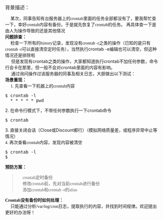 <!--
author: vaster
date: 2015-01-28 18:32:01
title: 【故障处理】crontab任务被清空
tags: crontab,Linux
category: Case案例,FQA,Linux,Linux基础
status: publish
summary: 背景描述：     某次，同事告知有台服务器上的crontab里面的任务全部都没有了，要我帮忙查一下，幸好crontab内容有备份。于是就先恢复了crontab的任务。 再具体查一下是由人为操作导致的还是其他情况问题排查：     检查一下所有的history记录，发现没有cro
-->

<span style="font-family: 微软雅黑; font-size: medium;">背景描述：</span>
<div><span style="font-family: 微软雅黑;">     某次，同事告知有台服务器上的crontab里面的任务全部都没有了，要我帮忙查一下，幸好crontab内容有备份。于是就先恢复了crontab的任务。</span> 再具体查一下是由人为操作导致的还是其他情况</div>
<div></div>
<span style="font-family: 微软雅黑;"><b>问题排查：</b></span>
<div><span style="font-family: 微软雅黑;">     检查一下所有的history记录，发现没有crontab -r之类的操作（已知的是只有crontab -r可以直接清空定时任务）</span>，当然执行crontab -e编辑也可以清空，但这种情况还是排除啦</div>
<div>     但是发现有crontab之类的操作，大家都知道执行crontab不加任何参数，命令行会卡在那里，但一般不会对crontab里面的内容有影响。</div>
<div>     通过询问操作过该服务器的同事及相关日志，大胆做出以下测试：</div>
<div></div>
<div><span style="font-family: 微软雅黑;"><b>场景重现：</b></span></div>
<div><span style="font-family: 微软雅黑;">     1. 先查看一下机器上的crontab内容</span></div>
<div>
<pre class="lang:vim decode:true">$ crontab -l
  * * * * * pwd</pre>
2. 在命令行模式下，不带任何参数执行一下crontab命令

</div>
<div>
<div>
<pre class="lang:vim decode:true ">$ crontab</pre>
3. 直接关闭会话（Close或Discount都行）（模拟网络质量差，或程序异常中止等情况）

</div>
<div><span style="font-family: 微软雅黑;">4. 再次查看crontab内容，发现内容被清空</span></div>
<div>
<pre class="lang:vim decode:true">$ crontab -l
$</pre>
<b>预防方案：</b>

</div>
<blockquote>
<div><span style="font-family: 微软雅黑;">     crontab定时备份</span></div>
<div><span style="font-family: 微软雅黑;">     修改crontab前，先对当前crontab进行备份</span></div>
<div><span style="font-family: 微软雅黑;">     添加crontab和crontab -r的alias</span></div></blockquote>
<div></div>
<div><span style="font-family: 微软雅黑;"><b>Crontab没有备份时如何处理：</b></span></div>
<div><span style="font-family: 微软雅黑;">     只能通过分析/var/log/cron日志，提取执行的内容，并找到时间规律。欢迎提出更好的办法呀！</span></div>
<div></div>
<div></div>
</div>
&nbsp;